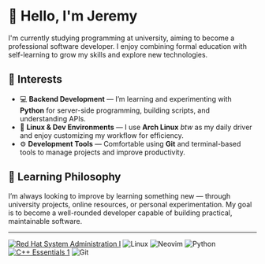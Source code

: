 # 👋 Hello, I'm Jeremy

I'm currently studying programming at university, aiming to become a professional software developer. I enjoy combining formal education with self-learning to grow my skills and explore new technologies.

## 🧠 Interests

- 💻 **Backend Development** — I’m learning and experimenting with **Python** for server-side programming, building scripts, and understanding APIs.  
- 🐧 **Linux & Dev Environments** — I use **Arch Linux** _btw_ as my daily driver and enjoy customizing my workflow for efficiency.  
- ⚙️ **Development Tools** — Comfortable using **Git** and terminal-based tools to manage projects and improve productivity.

## 🚀 Learning Philosophy

I’m always looking to improve by learning something new — through university projects, online resources, or personal experimentation. My goal is to become a well-rounded developer capable of building practical, maintainable software.

---



[![Red Hat System Administration I](https://img.shields.io/badge/Red_Hat-RH124%20RHA-blue?logo=red-hat)](https://www.credly.com/badges/6511d384-4d79-47f2-8d59-c146baf0812d/public_url)
![Linux](https://img.shields.io/badge/Linux-General-blue?logo=linux)
![Neovim](https://img.shields.io/badge/Editor-Neovim-57A143?logo=neovim&logoColor=white)
![Python](https://img.shields.io/badge/Language-Python-3776AB?logo=python&logoColor=white)
[![C++ Essentials 1](https://img.shields.io/badge/C%2B%2B-Essentials%201-orange?logo=cplusplus)](https://www.credly.com/badges/620db8fc-4fcd-4382-8960-8d33fdafcd04/public_url)
![Git](https://img.shields.io/badge/Version_Control-Git-orange?logo=git)






